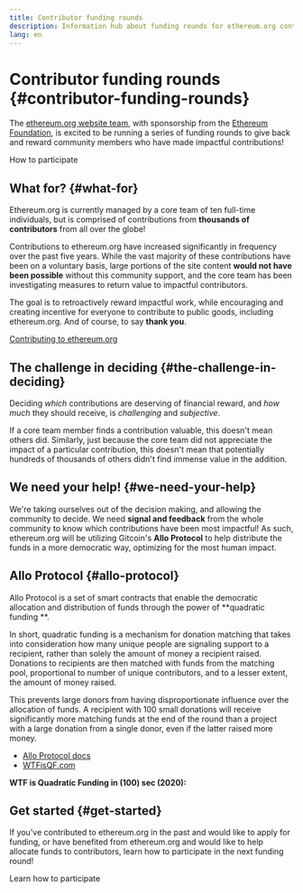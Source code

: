 ```yaml
---
title: Contributor funding rounds
description: Information hub about funding rounds for ethereum.org contributors
lang: en
---
```


# Contributor funding rounds {#contributor-funding-rounds}

The [ethereum.org website team](/about/), with sponsorship from the [Ethereum Foundation](https://ethereum.foundation), is excited to be running a series of funding rounds to give back and reward community members who have made impactful contributions!

<ButtonLink href="/contributing/funding-rounds/participating/" mt={8}>How to participate</ButtonLink>

## What for? {#what-for}

Ethereum.org is currently managed by a core team of ten full-time individuals, but is comprised of contributions from **thousands of contributors** from all over the globe!

Contributions to ethereum.org have increased significantly in frequency over the past five years. While the vast majority of these contributions have been on a voluntary basis, large portions of the site content **would not have been possible** without this community support, and the core team has been investigating measures to return value to impactful contributors.

<InfoBanner emoji="❤️" my="8">
The goal is to retroactively reward impactful work, while encouraging and creating incentive for everyone to contribute to public goods, including ethereum.org. And of course, to say <strong>thank you</strong>.
</InfoBanner>

[Contributing to ethereum.org](/contributing/)

## The challenge in deciding {#the-challenge-in-deciding}

Deciding _which_ contributions are deserving of financial reward, and _how much_ they should receive, is _challenging_ and _subjective_.

If a core team member finds a contribution valuable, this doesn't mean others did. Similarly, just because the core team did not appreciate the impact of a particular contribution, this doesn't mean that potentially hundreds of thousands of others didn't find immense value in the addition.

## We need your help! {#we-need-your-help}

We're taking ourselves out of the decision making, and allowing the community to decide. We need **signal and feedback** from the whole community to know which contributions have been most impactful! As such, ethereum.org will be utilizing Gitcoin's **Allo Protocol** to help distribute the funds in a more democratic way, optimizing for the most human impact.

## Allo Protocol {#allo-protocol}

Allo Protocol is a set of smart contracts that enable the democratic allocation and distribution of funds through the power of **quadratic funding **.

In short, quadratic funding is a mechanism for donation matching that takes into consideration how many unique people are signaling support to a recipient, rather than solely the amount of money a recipient raised. Donations to recipients are then matched with funds from the matching pool, proportional to number of unique contributors, and to a lesser extent, the amount of money raised.

This prevents large donors from having disproportionate influence over the allocation of funds. A recipient with 100 small donations will receive significantly more matching funds at the end of the round than a project with a large donation from a single donor, even if the latter raised more money.

- [Allo Protocol docs](https://docs.allo.gitcoin.co)
- [WTFisQF.com](https://wtfisqf.com/)

**WTF is Quadratic Funding in (100) sec (2020):**

<YouTube id="HJljTtLnymE" />

## Get started {#get-started}

If you've contributed to ethereum.org in the past and would like to apply for funding, or have benefited from ethereum.org and would like to help allocate funds to contributors, learn how to participate in the next funding round!

<ButtonLink href="/contributing/funding-rounds/participating/" mt={8}>Learn how to participate</ButtonLink>
